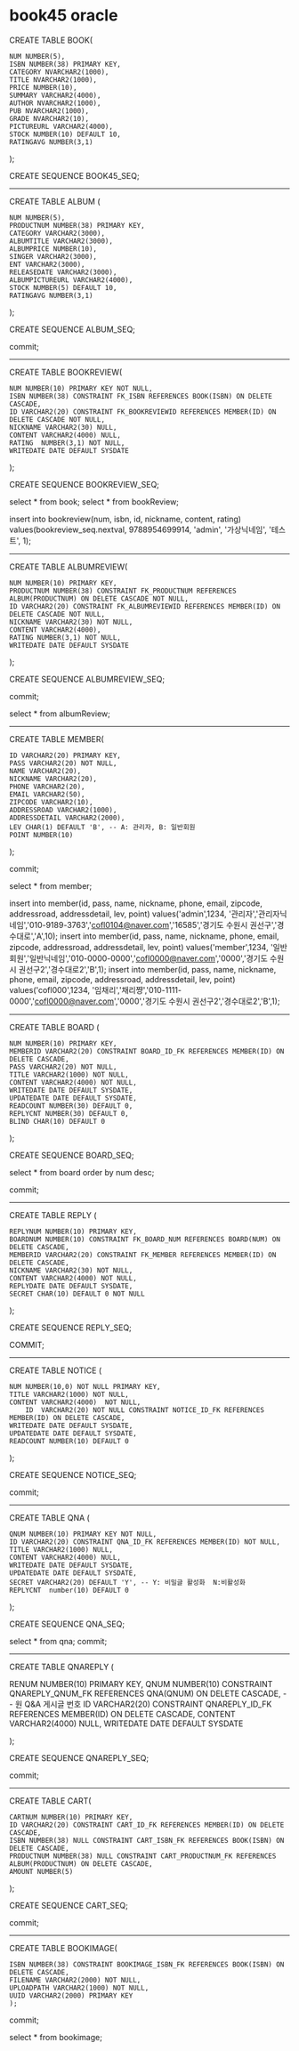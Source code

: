 # book45 oracle 

CREATE TABLE BOOK(

    NUM NUMBER(5), 
    ISBN NUMBER(38) PRIMARY KEY,
    CATEGORY NVARCHAR2(1000),
    TITLE NVARCHAR2(1000), 
    PRICE NUMBER(10), 
    SUMMARY VARCHAR2(4000),
    AUTHOR NVARCHAR2(1000), 
    PUB NVARCHAR2(1000),
    GRADE NVARCHAR2(10),
    PICTUREURL VARCHAR2(4000),
    STOCK NUMBER(10) DEFAULT 10,
    RATINGAVG NUMBER(3,1)
    
);

CREATE SEQUENCE BOOK45_SEQ;

----------------------------------------------------------------------------------------

CREATE TABLE ALBUM (

    NUM NUMBER(5),
    PRODUCTNUM NUMBER(38) PRIMARY KEY,
    CATEGORY VARCHAR2(3000),
    ALBUMTITLE VARCHAR2(3000),
    ALBUMPRICE NUMBER(10),
    SINGER VARCHAR2(3000),
    ENT VARCHAR2(3000),
    RELEASEDATE VARCHAR2(3000),
    ALBUMPICTUREURL VARCHAR2(4000),
    STOCK NUMBER(5) DEFAULT 10,
    RATINGAVG NUMBER(3,1)
    
);


CREATE SEQUENCE ALBUM_SEQ;
 
commit;

----------------------------------------------------------------------------------------

CREATE TABLE BOOKREVIEW(

    NUM NUMBER(10) PRIMARY KEY NOT NULL,
    ISBN NUMBER(38) CONSTRAINT FK_ISBN REFERENCES BOOK(ISBN) ON DELETE CASCADE,
    ID VARCHAR2(20) CONSTRAINT FK_BOOKREVIEWID REFERENCES MEMBER(ID) ON DELETE CASCADE NOT NULL,
    NICKNAME VARCHAR2(30) NULL,
    CONTENT VARCHAR2(4000) NULL,
    RATING  NUMBER(3,1) NOT NULL, 
    WRITEDATE DATE DEFAULT SYSDATE
    
);

CREATE SEQUENCE BOOKREVIEW_SEQ;

select * from book;
select * from bookReview;

insert into bookreview(num, isbn, id, nickname, content, rating)
values(bookreview_seq.nextval, 9788954699914, 'admin', '가상닉네임', '테스트', 1);
    
----------------------------------------------------------------------------------------

CREATE TABLE ALBUMREVIEW(

    NUM NUMBER(10) PRIMARY KEY,
    PRODUCTNUM NUMBER(38) CONSTRAINT FK_PRODUCTNUM REFERENCES ALBUM(PRODUCTNUM) ON DELETE CASCADE NOT NULL,
    ID VARCHAR2(20) CONSTRAINT FK_ALBUMREVIEWID REFERENCES MEMBER(ID) ON DELETE CASCADE NOT NULL,
    NICKNAME VARCHAR2(30) NOT NULL,
    CONTENT VARCHAR2(4000),
    RATING NUMBER(3,1) NOT NULL,
    WRITEDATE DATE DEFAULT SYSDATE
    
);

CREATE SEQUENCE ALBUMREVIEW_SEQ;

commit;

select * from albumReview;

----------------------------------------------------------------------------------------

CREATE TABLE MEMBER(

    ID VARCHAR2(20) PRIMARY KEY,
    PASS VARCHAR2(20) NOT NULL,
    NAME VARCHAR2(20),
    NICKNAME VARCHAR2(20),
    PHONE VARCHAR2(20),
    EMAIL VARCHAR2(50),
    ZIPCODE VARCHAR2(10),
    ADDRESSROAD VARCHAR2(1000),
    ADDRESSDETAIL VARCHAR2(2000),
    LEV CHAR(1) DEFAULT 'B', -- A: 관리자, B: 일반회원
    POINT NUMBER(10)
    
);
    
commit;

select * from member;

insert into member(id, pass, name, nickname, phone, email, zipcode, addressroad, addressdetail, lev, point) 
values('admin',1234, '관리자','관리자닉네임','010-9189-3763','cofl0104@naver.com','16585','경기도 수원시 권선구','경수대로','A',10);
insert into member(id, pass, name, nickname, phone, email, zipcode, addressroad, addressdetail, lev, point) 
values('member',1234, '일반회원','일반닉네임','010-0000-0000','cofl0000@naver.com','0000','경기도 수원시 권선구2','경수대로2','B',1);
insert into member(id, pass, name, nickname, phone, email, zipcode, addressroad, addressdetail, lev, point) 
values('cofl000',1234, '임채리','채리쨩','010-1111-0000','cofl0000@naver.com','0000','경기도 수원시 권선구2','경수대로2','B',1);

----------------------------------------------------------------------------------------

CREATE TABLE BOARD (

    NUM NUMBER(10) PRIMARY KEY,
    MEMBERID VARCHAR2(20) CONSTRAINT BOARD_ID_FK REFERENCES MEMBER(ID) ON DELETE CASCADE,
    PASS VARCHAR2(20) NOT NULL,
    TITLE VARCHAR2(1000) NOT NULL,
    CONTENT VARCHAR2(4000) NOT NULL,
    WRITEDATE DATE DEFAULT SYSDATE,
    UPDATEDATE DATE DEFAULT SYSDATE,
    READCOUNT NUMBER(30) DEFAULT 0,
    REPLYCNT NUMBER(30) DEFAULT 0,
    BLIND CHAR(10) DEFAULT 0
    
);

CREATE SEQUENCE BOARD_SEQ;

select * from board order by num desc;

commit;

----------------------------------------------------------------------------------------
CREATE TABLE REPLY (

    REPLYNUM NUMBER(10) PRIMARY KEY,
    BOARDNUM NUMBER(10) CONSTRAINT FK_BOARD_NUM REFERENCES BOARD(NUM) ON DELETE CASCADE,
    MEMBERID VARCHAR2(20) CONSTRAINT FK_MEMBER REFERENCES MEMBER(ID) ON DELETE CASCADE,
    NICKNAME VARCHAR2(30) NOT NULL,
    CONTENT VARCHAR2(4000) NOT NULL,
    REPLYDATE DATE DEFAULT SYSDATE,
    SECRET CHAR(10) DEFAULT 0 NOT NULL
    
);

CREATE SEQUENCE REPLY_SEQ;

COMMIT;

----------------------------------------------------------------------------------------

CREATE TABLE NOTICE (

	NUM	NUMBER(10,0) NOT NULL PRIMARY KEY,
	TITLE VARCHAR2(1000) NOT NULL,
	CONTENT	VARCHAR2(4000)  NOT NULL,
    	ID	VARCHAR2(20) NOT NULL CONSTRAINT NOTICE_ID_FK REFERENCES MEMBER(ID) ON DELETE CASCADE,
	WRITEDATE DATE DEFAULT SYSDATE,
	UPDATEDATE DATE DEFAULT SYSDATE,
   	READCOUNT NUMBER(10) DEFAULT 0
    
);


CREATE SEQUENCE NOTICE_SEQ;

commit;


----------------------------------------------------------------------------------------

CREATE TABLE QNA (

    QNUM NUMBER(10) PRIMARY KEY NOT NULL,
    ID VARCHAR2(20) CONSTRAINT QNA_ID_FK REFERENCES MEMBER(ID) NOT NULL,
    TITLE VARCHAR2(1000) NULL,
    CONTENT VARCHAR2(4000) NULL,
    WRITEDATE DATE DEFAULT SYSDATE,
    UPDATEDATE DATE DEFAULT SYSDATE,
    SECRET VARCHAR2(20) DEFAULT 'Y', -- Y: 비밀글 활성화  N:비활성화
    REPLYCNT  number(10) DEFAULT 0
    
);

CREATE SEQUENCE QNA_SEQ;
    
select * from qna;
commit;

----------------------------------------------------------------------------------------

CREATE TABLE QNAREPLY (

   RENUM NUMBER(10)   PRIMARY KEY,
   QNUM   NUMBER(10) CONSTRAINT QNAREPLY_QNUM_FK REFERENCES QNA(QNUM) ON DELETE CASCADE, -- 원 Q&A 게시글 번호
   ID   VARCHAR2(20)    CONSTRAINT QNAREPLY_ID_FK REFERENCES MEMBER(ID) ON DELETE CASCADE,
   CONTENT  VARCHAR2(4000)   NULL,
   WRITEDATE  DATE DEFAULT SYSDATE
   
);

CREATE SEQUENCE QNAREPLY_SEQ;

commit;


----------------------------------------------------------------------------------------

CREATE TABLE CART(

    CARTNUM NUMBER(10) PRIMARY KEY,
    ID VARCHAR2(20) CONSTRAINT CART_ID_FK REFERENCES MEMBER(ID) ON DELETE CASCADE,
    ISBN NUMBER(38) NULL CONSTRAINT CART_ISBN_FK REFERENCES BOOK(ISBN) ON DELETE CASCADE,
    PRODUCTNUM NUMBER(38) NULL CONSTRAINT CART_PRODUCTNUM_FK REFERENCES ALBUM(PRODUCTNUM) ON DELETE CASCADE,
    AMOUNT NUMBER(5)
    
);

CREATE SEQUENCE CART_SEQ;

commit;

----------------------------------------------------------------------------------------

CREATE TABLE BOOKIMAGE(

    ISBN NUMBER(38) CONSTRAINT BOOKIMAGE_ISBN_FK REFERENCES BOOK(ISBN) ON DELETE CASCADE,
    FILENAME VARCHAR2(2000) NOT NULL,
    UPLOADPATH VARCHAR2(1000) NOT NULL,
    UUID VARCHAR2(2000) PRIMARY KEY
    );
    

commit;

select * from bookimage;
